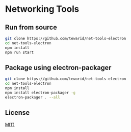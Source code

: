 # Networking Tools

## Run from source

```bash
git clone https://github.com/tewarid/net-tools-electron
cd net-tools-electron
npm install
npm run start
```

## Package using electron-packager

```bash
git clone https://github.com/tewarid/net-tools-electron
cd net-tools-electron
npm install
npm install electron-packager -g
electron-packager . --all
```

## License

[MIT)](LICENSE.md)
